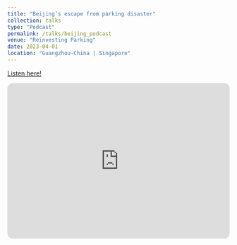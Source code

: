 ```yaml
---
title: "Beijing’s escape from parking disaster"
collection: talks
type: "Podcast"
permalink: /talks/beijing_podcast
venue: "Reinvesting Parking"
date: 2023-04-01
location: "Guangzhou-China | Singapore"
---
```


[Listen here!](https://open.spotify.com/episode/4AZZHEjMZWsUjdIWcjkf8P?si=xJMgReu9QfOdLsEmJi9uAA)

<iframe style="border-radius:12px" src="https://open.spotify.com/embed/episode/4AZZHEjMZWsUjdIWcjkf8P?utm_source=generator" width="100%" height="352" frameBorder="0" allowfullscreen="" allow="autoplay; clipboard-write; encrypted-media; fullscreen; picture-in-picture" loading="lazy"></iframe>
